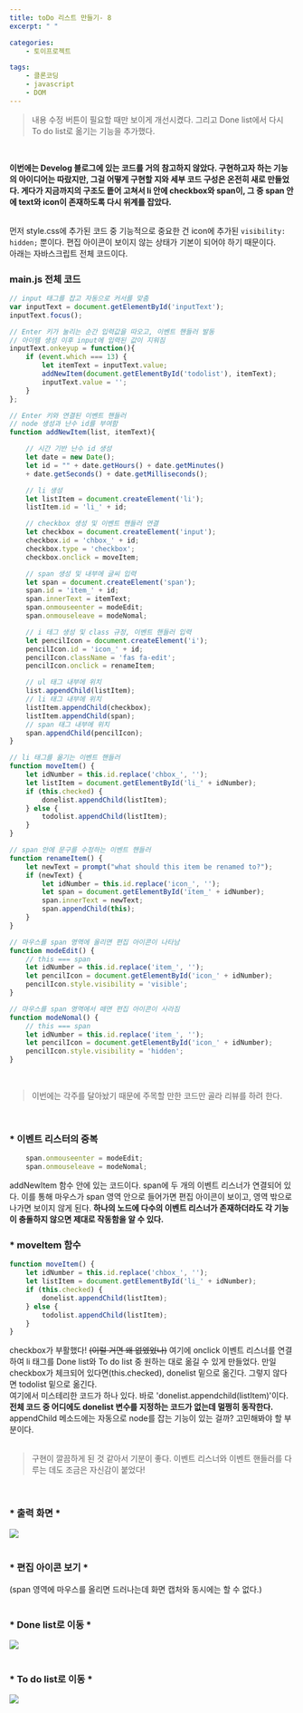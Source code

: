 ```yaml
---
title: toDo 리스트 만들기- 8
excerpt: " "

categories: 
    - 토이프로젝트

tags: 
    - 클론코딩
    - javascript
    - DOM
---
```

> 내용 수정 버튼이 필요할 때만 보이게 개선시켰다. 그리고 Done list에서 다시 To do list로 옮기는 기능을 추가했다.
<br>  


**이번에는 Develog 블로그에 있는 코드를 거의 참고하지 않았다. 구현하고자 하는 기능의 아이디어는 따랐지만, 그걸 어떻게 구현할 지와 세부 코드 구성은 온전히 새로 만들었다. 게다가 지금까지의 구조도 띁어 고쳐서 li 안에 checkbox와 span이, 그 중 span 안에 text와 icon이 존재하도록 다시 위계를 잡았다.**  
<br>  


먼저 style.css에 추가된 코드 중 기능적으로 중요한 건 icon에 추가된 `visibility: hidden;` 뿐이다. 편집 아이콘이 보이지 않는 상태가 기본이 되어야 하기 때문이다.  
아래는 자바스크립트 전체 코드이다.

### main.js 전체 코드
```javascript
// input 태그를 잡고 자동으로 커서를 맞춤
var inputText = document.getElementById('inputText');
inputText.focus();

// Enter 키가 눌리는 순간 입력값을 따오고, 이벤트 핸들러 발동
// 아이템 생성 이후 input에 입력된 값이 지워짐
inputText.onkeyup = function(){
    if (event.which === 13) {
        let itemText = inputText.value;
        addNewItem(document.getElementById('todolist'), itemText);
        inputText.value = '';
    }   
};

// Enter 키와 연결된 이벤트 핸들러
// node 생성과 난수 id를 부여함
function addNewItem(list, itemText){

    // 시간 기반 난수 id 생성
    let date = new Date();
    let id = "" + date.getHours() + date.getMinutes() 
    + date.getSeconds() + date.getMilliseconds();

    // li 생성
    let listItem = document.createElement('li');
    listItem.id = 'li_' + id;

    // checkbox 생성 및 이벤트 핸들러 연결
    let checkbox = document.createElement('input');
    checkbox.id = 'chbox_' + id;
    checkbox.type = 'checkbox';
    checkbox.onclick = moveItem;

    // span 생성 및 내부에 글씨 입력
    let span = document.createElement('span');
    span.id = 'item_' + id;
    span.innerText = itemText;
    span.onmouseenter = modeEdit;
    span.onmouseleave = modeNomal;

    // i 테그 생성 및 class 규정, 이벤트 핸들러 입력
    let pencilIcon = document.createElement('i');
    pencilIcon.id = 'icon_' + id;
    pencilIcon.className = 'fas fa-edit';
    pencilIcon.onclick = renameItem;  

    // ul 태그 내부에 위치
    list.appendChild(listItem);
    // li 태그 내부에 위치
    listItem.appendChild(checkbox);
    listItem.appendChild(span);
    // span 태그 내부에 위치
    span.appendChild(pencilIcon);
}

// li 태그를 옮기는 이벤트 핸들러
function moveItem() {
    let idNumber = this.id.replace('chbox_', '');
    let listItem = document.getElementById('li_' + idNumber);
    if (this.checked) {
        donelist.appendChild(listItem);
    } else {
        todolist.appendChild(listItem);
    }
}

// span 안에 문구를 수정하는 이벤트 핸들러
function renameItem() {
    let newText = prompt("what should this item be renamed to?");
    if (newText) {
        let idNumber = this.id.replace('icon_', '');
        let span = document.getElementById('item_' + idNumber);
        span.innerText = newText;
        span.appendChild(this);
    }
}

// 마우스를 span 영역에 올리면 편집 아이콘이 나타남
function modeEdit() {
    // this === span
    let idNumber = this.id.replace('item_', '');
    let pencilIcon = document.getElementById('icon_' + idNumber);
    pencilIcon.style.visibility = 'visible';
}

// 마우스를 span 영역에서 떼면 편집 아이콘이 사라짐
function modeNomal() {
    // this === span
    let idNumber = this.id.replace('item_', '');
    let pencilIcon = document.getElementById('icon_' + idNumber);
    pencilIcon.style.visibility = 'hidden';   
}
```  
<br>

> 이번에는 각주를 달아놨기 때문에 주목할 만한 코드만 골라 리뷰를 하려 한다.
<br>

### * 이벤트 리스터의 중복
```javascript
    span.onmouseenter = modeEdit;
    span.onmouseleave = modeNomal;
```
addNewItem 함수 안에 있는 코드이다. span에 두 개의 이벤트 리스너가 연결되어 있다. 이를 통해 마우스가 span 영역 안으로 들어가면 편집 아이콘이 보이고, 영역 밖으로 나가면 보이지 않게 된다. **하나의 노드에 다수의 이벤트 리스너가 존재하더라도 각 기능이 충돌하지 않으면 제대로 작동함을 알 수 있다.**
<br>  

### * moveItem 함수
```javascript
function moveItem() {
    let idNumber = this.id.replace('chbox_', '');
    let listItem = document.getElementById('li_' + idNumber);
    if (this.checked) {
        donelist.appendChild(listItem);
    } else {
        todolist.appendChild(listItem);
    }
}
```
checkbox가 부활했다! ~~(이럴 거면 왜 없엤었나)~~ 여기에 onclick 이벤트 리스너를 연결하여 li 태그를 Done list와 To do list 중 원하는 대로 옮길 수 있게 만들었다. 만일 checkbox가 체크되어 있다면(this.checked), donelist 밑으로 옮긴다. 그렇지 않다면 todolist 밑으로 옮긴다.  
여기에서 미스테리한 코드가 하나 있다. 바로 'donelist.appendchild(listItem)'이다. **전체 코드 중 어디에도 donelist 변수를 지정하는 코드가 없는데 멀쩡히 동작한다.** appendChild 메소드에는 자동으로 node를 잡는 기능이 있는 걸까? 고민해봐야 할 부분이다.  
<br>

> 구현이 깔끔하게 된 것 같아서 기분이 좋다. 이벤트 리스너와 이벤트 핸들러를 다루는 데도 조금은 자신감이 붙었다!
<br>

### * 출력 화면 *  
![](https://dulcis-hortus.github.io/assets/images/8_fp1.JPG)  
<br>

### * 편집 아이콘 보기 *   
(span 영역에 마우스를 올리면 드러나는데 화면 캡처와 동시에는 할 수 없다.)  
<br>

### * Done list로 이동 *   
![](https://dulcis-hortus.github.io/assets/images/8_fp2.JPG)  
<br>

### * To do list로 이동 *   
![](https://dulcis-hortus.github.io/assets/images/8_fp3.JPG)  
<br>

